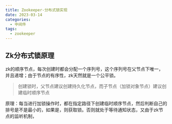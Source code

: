 ```yaml
---
title: Zookeeper-分布式锁实现
date: 2023-03-14
categories:
  - 中间件
tags:
  - zookeeper
---
```


## Zk分布式锁原理

zk的顺序节点，每次创建时都会分配一个序列号，这个序列号在父节点下唯一，并且递增；由于节点的有序性，zk天然就是一个公平锁。

> 创建锁时，父节点建议创建持久化节点，而子节点（加锁对象节点）建议创建临时顺序节点

原理：每当进行加锁操作时，都在指定路径下创建临时顺序节点，然后判断自己的排号是不是最小的，如果是，则获取锁。否则就处于等待通知状态，又由于zk节点的监听机制，


